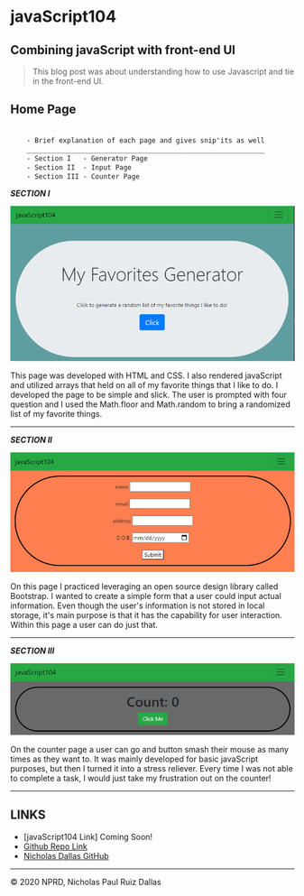 # javaScript104
## Combining javaScript with front-end UI

> This blog post was about understanding how to use Javascript and tie in the front-end UI.

## Home Page

```

    - Brief explanation of each page and gives snip'its as well
    ___________________________________________________________
    - Section I   - Generator Page
    - Section II  - Input Page
    - Section III - Counter Page

```

***SECTION I***

![favs](./photos/favsHomePage.PNG)

This page was developed with HTML and CSS. I also rendered javaScript and utilized arrays that held on all of my favorite things that I like to do. I developed the page to be simple and slick. The user is prompted with four question and I used the Math.floor and Math.random to bring a randomized list of my favorite things.
- - -

***SECTION II***

![input](./photos/mainInputPage.PNG)

On this page I practiced leveraging an open source design library called Bootstrap. I wanted to create a simple form that a user could input actual information. Even though the user's information is not stored in local storage, it's main purpose is that it has the capability for user interaction. Within this page a user can do just that.
- - -

***SECTION III***

![buton](./photos/buttonPageMain.PNG)

On the counter page a user can go and button smash their mouse as many times as they want to. It was mainly developed for basic javaScript purposes, but then I turned it into a stress reliever. Every time I was not able to complete a task, I would just take my frustration out on the counter!
- - -

## LINKS

- [javaScript104 Link] Coming Soon!
- [Github Repo Link](https://github.com/nicholasd-uci/javaScript104)
- [Nicholas Dallas GitHub](https://github.com/nicholasd-uci)

- - -
© 2020 NPRD, Nicholas Paul Ruiz Dallas